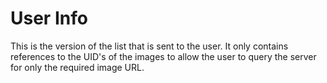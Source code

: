 User Info
=========

This is the version of the list that is sent to the user. It only contains references to the UID's
of the images to allow the user to query the server for only the required image URL.
